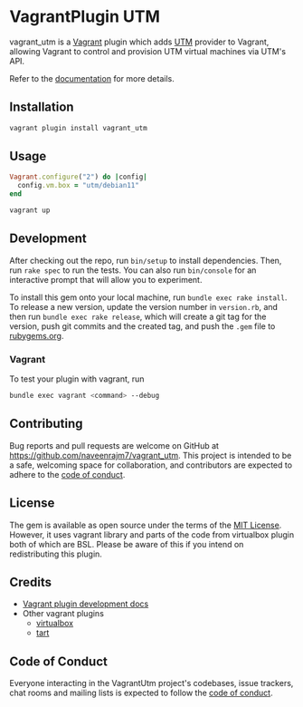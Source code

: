 # VagrantPlugin UTM

vagrant_utm is a [Vagrant](http://www.vagrantup.com) plugin which adds [UTM](https://mac.getutm.app) provider to Vagrant, 
allowing Vagrant to control and provision UTM virtual machines via UTM's API.

Refer to the [documentation](https://naveenrajm7.github.io/vagrant_utm/) for more details.

## Installation

```bash
vagrant plugin install vagrant_utm
```

## Usage

```ruby
Vagrant.configure("2") do |config|
  config.vm.box = "utm/debian11"
end
```

```bash
vagrant up
```

## Development

After checking out the repo, run `bin/setup` to install dependencies. Then, run `rake spec` to run the tests. You can also run `bin/console` for an interactive prompt that will allow you to experiment.

To install this gem onto your local machine, run `bundle exec rake install`. To release a new version, update the version number in `version.rb`, and then run `bundle exec rake release`, which will create a git tag for the version, push git commits and the created tag, and push the `.gem` file to [rubygems.org](https://rubygems.org).

### Vagrant

To test your plugin with vagrant, run
```bash
bundle exec vagrant <command> --debug
```

## Contributing

Bug reports and pull requests are welcome on GitHub at https://github.com/naveenrajm7/vagrant_utm. This project is intended to be a safe, welcoming space for collaboration, and contributors are expected to adhere to the [code of conduct](https://github.com/naveenrajm7/vagrant_utm/blob/main/CODE_OF_CONDUCT.md).

## License

The gem is available as open source under the terms of the [MIT License](https://opensource.org/licenses/MIT). However, it uses vagrant library and parts of the code from virtualbox plugin both of which are BSL.
Please be aware of this if you intend on redistributing this plugin. 

## Credits

* [Vagrant plugin development docs](https://developer.hashicorp.com/vagrant/docs/plugins/development-basics)
* Other vagrant plugins
    * [virtualbox](https://github.com/hashicorp/vagrant/tree/main/plugins/providers/virtualbox)
    * [tart](https://letiemble.github.io/vagrant-tart/)

## Code of Conduct

Everyone interacting in the VagrantUtm project's codebases, issue trackers, chat rooms and mailing lists is expected to follow the [code of conduct](https://github.com/naveenrajm7/vagrant_utm/blob/main/CODE_OF_CONDUCT.md).
